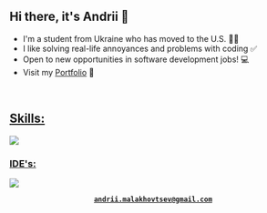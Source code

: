 <h2>Hi there, it's Andrii 👋</h2>

- I'm a student from Ukraine who has moved to the U.S. 👨‍🎓
- I like solving real-life annoyances and problems with coding ✅
- Open to new opportunities in software development jobs! 💻
- Visit my <a href="https://malandrii.github.io/portfolio-website/">Portfolio</a> 💼
<br>
<p align="left">
  <a href="https://skillicons.dev">
    <h2>Skills:</h2>
    <img src="https://skillicons.dev/icons?i=dotnet,cs,cpp,java,python,html,css,git"/>
    <h3>IDE's:</h3>
    <img src="https://skillicons.dev/icons?i=visualstudio,vscode,rider,idea"/>
  </a>
</p>

<p align="center">
  <strong>
    <a href="mailto:andrii.malakhovtsev@gmail.com">
      <code>andrii.malakhovtsev@gmail.com</code>
    </a>
  </strong>
</p>

